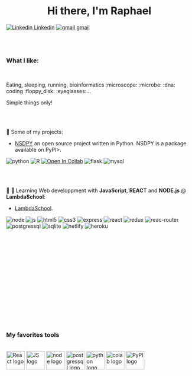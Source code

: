 <div align="center"><h1> Hi there, I'm Raphael </h1></div>

[![Linkedin](https://i.stack.imgur.com/gVE0j.png) LinkedIn](www.linkedin.com/in/raphael-hebert)
[![gmail](https://img.shields.io/badge/Gmail-D14836?style=for-the-badge&logo=gmail&logoColor=white) gmail]()
	


  </div>
<br/><br/>
<h3> What I like: </h3>
<br/>
<p> Eating, sleeping, running, bioinformatics :microscope: :microbe: :dna: coding :floppy_disk: :eyeglasses:...  </p>
<p> Simple things only!</p>
<br/><br/>

:open_file_folder: Some of my projects:
  
  
   - [NSDPY](https://github.com/RaphaelHebert/nsdpy) an open source project written in Python. NSDPY is a package available on PyPI>. 
   


![python](https://img.shields.io/badge/Python-3776AB?style=for-the-badge&logo=python&logoColor=white)
![R](https://img.shields.io/badge/R-276DC3?style=for-the-badge&logo=r&logoColor=white)
[![Open In Collab](https://colab.research.google.com/assets/colab-badge.svg)](https://colab.research.google.com/github/Naereen/badges)
![flask](https://img.shields.io/badge/Flask-000000?style=for-the-badge&logo=flask&logoColor=white)
![mysql](https://img.shields.io/badge/MySQL-00000F?style=for-the-badge&logo=mysql&logoColor=white)

   <br/><br/>
    
   

:school: :notebook: Learning Web developpment with __JavaScript__, __REACT__ and __NODE.js__ @ __LambdaSchool__:


   - [LambdaSchool](https://github.com/RaphaelHebert/LambdaSchool). 
   

 
  ![node](https://img.shields.io/badge/Node.js-43853D?style=for-the-badge&logo=node.js&logoColor=white)
  ![js](https://img.shields.io/badge/JavaScript-F7DF1E?style=for-the-badge&logo=javascript&logoColor=black)
  ![html5](https://img.shields.io/badge/HTML5-E34F26?style=for-the-badge&logo=html5&logoColor=white)
  ![css3](https://img.shields.io/badge/CSS3-1572B6?style=for-the-badge&logo=css3&logoColor=white)
  ![express](https://img.shields.io/badge/Express.js-404D59?style=for-the-badge)
  ![react](https://img.shields.io/badge/React-20232A?style=for-the-badge&logo=react&logoColor=61DAFB)
  ![redux](https://img.shields.io/badge/Redux-593D88?style=for-the-badge&logo=redux&logoColor=white)
  ![reac-router](https://img.shields.io/badge/React_Router-CA4245?style=for-the-badge&logo=react-router&logoColor=white)
  ![postgressql](https://img.shields.io/badge/PostgreSQL-316192?style=for-the-badge&logo=postgresql&logoColor=white)
  ![sqlite](https://img.shields.io/badge/SQLite-07405E?style=for-the-badge&logo=sqlite&logoColor=white)
  ![netlify](https://img.shields.io/badge/Netlify-00C7B7?style=for-the-badge&logo=netlify&logoColor=white)
  ![heroku](https://img.shields.io/badge/Heroku-430098?style=for-the-badge&logo=heroku&logoColor=white)
   
  
<br/><br/><br/><br/><br/><br/><br/><br/><br/><br/><br/><br/><br/><br/>
<h3>My favorites tools</h3>
</br>
<img src="https://upload.wikimedia.org/wikipedia/commons/a/a7/React-icon.svg" alt="React logo" width="50"/> <img src="https://upload.wikimedia.org/wikipedia/commons/6/6a/JavaScript-logo.png" alt="JS logo" width="50"/> <img src="https://upload.wikimedia.org/wikipedia/commons/d/d9/Node.js_logo.svg" alt="node logo" width="50"/> <img src="https://wiki.postgresql.org/images/a/a4/PostgreSQL_logo.3colors.svg" alt="postgressql logo" width="50"/> <img src="https://upload.wikimedia.org/wikipedia/commons/c/c3/Python-logo-notext.svg" alt="python logo" width="50"/> <img src="https://upload.wikimedia.org/wikipedia/commons/d/d0/Google_Colaboratory_SVG_Logo.svg" alt="colab logo" width="50"/> <img src="https://upload.wikimedia.org/wikipedia/commons/6/64/PyPI_logo.svg" alt="PyPI logo" width="50"/>
  
  
  
  
  
  
  

